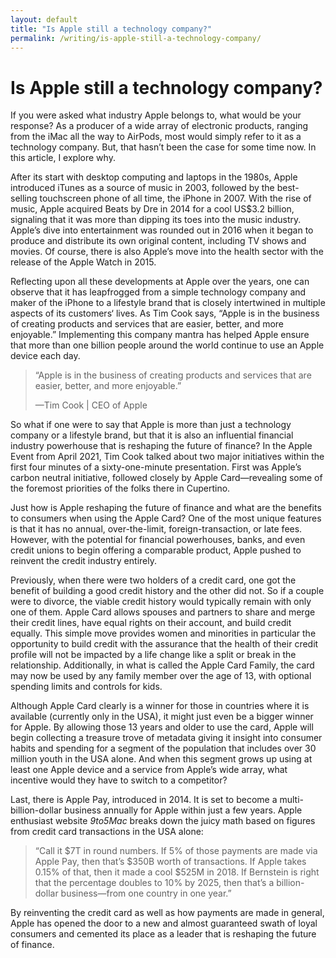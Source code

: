 ```yaml
---
layout: default
title: "Is Apple still a technology company?"
permalink: /writing/is-apple-still-a-technology-company/
---
```


# Is Apple still a technology company?

If you were asked what industry Apple belongs to, what would be your response? As a producer of a wide array of electronic products, ranging from the iMac all the way to AirPods, most would simply refer to it as a technology company. But, that hasn’t been the case for some time now. In this article, I explore why. 

After its start with desktop computing and laptops in the 1980s, Apple introduced iTunes as a source of music in 2003, followed by the best-selling touchscreen phone of all time, the iPhone in 2007. With the rise of music, Apple acquired Beats by Dre in 2014 for a cool US$3.2 billion, signaling that it was more than dipping its toes into the music industry. Apple’s dive into entertainment was rounded out in 2016 when it began to produce and distribute its own original content, including TV shows and movies. Of course, there is also Apple’s move into the health sector with the release of the Apple Watch in 2015. 

Reflecting upon all these developments at Apple over the years, one can observe that it has leapfrogged from a simple technology company and maker of the iPhone to a lifestyle brand that is closely intertwined in multiple aspects of its customers‘ lives. As Tim Cook says, “Apple is in the business of creating products and services that are easier, better, and more enjoyable.” Implementing this company mantra has helped Apple ensure that more than one billion people around the world continue to use an Apple device each day.

> “Apple is in the business of creating products and services that are easier, better, and more enjoyable.”
>
> —Tim Cook | CEO of Apple

So what if one were to say that Apple is more than just a technology company or a lifestyle brand, but that it is also an influential financial industry powerhouse that is reshaping the future of finance? In the Apple Event from April 2021, Tim Cook talked about two major initiatives within the first four minutes of a sixty-one-minute presentation. First was Apple’s carbon neutral initiative, followed closely by Apple Card—revealing some of the foremost priorities of the folks there in Cupertino.

Just how is Apple reshaping the future of finance and what are the benefits to consumers when using the Apple Card? One of the most unique features is that it has no annual, over-the-limit, foreign-transaction, or late fees. However, with the potential for financial powerhouses, banks, and even credit unions to begin offering a comparable product, Apple pushed to reinvent the credit industry entirely. 

Previously, when there were two holders of a credit card, one got the benefit of building a good credit history and the other did not. So if a couple were to divorce, the viable credit history would typically remain with only one of them. Apple Card allows spouses and partners to share and merge their credit lines, have equal rights on their account, and build credit equally. This simple move provides women and minorities in particular the opportunity to build credit with the assurance that the health of their credit profile will not be impacted by a life change like a split or break in the relationship. Additionally, in what is called the Apple Card Family, the card may now be used by any family member over the age of 13, with optional spending limits and controls for kids. 

Although Apple Card clearly is a winner for those in countries where it is available (currently only in the USA), it might just even be a bigger winner for Apple. By allowing those 13 years and older to use the card, Apple will begin collecting a treasure trove of metadata giving it insight into consumer habits and spending for a segment of the population that includes over 30 million youth in the USA alone. And when this segment grows up using at least one Apple device and a service from Apple’s wide array, what incentive would they have to switch to a competitor? 

Last, there is Apple Pay, introduced in 2014. It is set to become a multi-billion-dollar business annually for Apple within just a few years. Apple enthusiast website *9to5Mac* breaks down the juicy math based on figures from credit card transactions in the USA alone:

> “Call it $7T in round numbers. If 5% of those payments are made via Apple Pay, then that’s $350B worth of transactions. If Apple takes 0.15% of that, then it made a cool $525M in 2018. If Bernstein is right that the percentage doubles to 10% by 2025, then that’s a billion-dollar business—from one country in one year.”

By reinventing the credit card as well as how payments are made in general, Apple has opened the door to a new and almost guaranteed swath of loyal consumers and cemented its place as a leader that is reshaping the future of finance.
